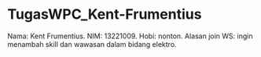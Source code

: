 # TugasWPC_Kent-Frumentius
Nama: Kent Frumentius.
NIM: 13221009.
Hobi: nonton.
Alasan join WS: ingin menambah skill dan wawasan dalam bidang elektro.
